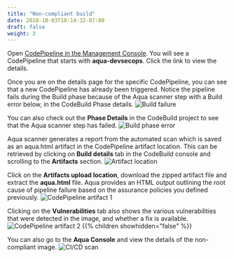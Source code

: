 ```yaml
---
title: "Non-compliant build"
date: 2018-10-03T10:14:32-07:00
draft: false
weight: 3
---
```



Open [CodePipeline in the Management Console](https://console.aws.amazon.com/codesuite/codepipeline/pipelines). You will see a CodePipeline that starts with **aqua-devsecops**. Click the link to view the details.

Once you are on the details page for the specific CodePipeline, you can see that a new CodePipeline has already been triggered. 
Notice the pipeline fails during the Build phase because of the Aqua scanner step with a Build error below, in the CodeBuild Phase details. 
![Build failure](/images/devsecops/build-failed.png)

You can also check out the **Phase Details** in the CodeBuild project to see that the Aqua scanner step has failed.
![Build phase error](/images/devsecops/build-phase.png)


Aqua scanner generates a report from the automated scan which is saved as an aqua.html artifact in the CodePipeline artifact location. This can be retrieved by clicking on **Build details** tab in the CodeBuild console and scrolling to the **Artifacts** section.
![Artifact location](/images/devsecops/artifact-location.png)

Click on the **Artifacts upload location**, download the zipped artifact file and extract the **aqua.html** file. Aqua provides an HTML output outlining the root cause of pipeline failure based on the assurance policies you defined previously.
![CodePipeline artifact 1](/images/devsecops/aqua-ci-artifact1.png)

Clicking on the **Vulnerabilities** tab also shows the various vulnerabilities that were detected in the image, and whether a fix is available.
![CodePipeline artifact 2](/images/devsecops/aqua-ci-artifact2.png)
{{% children showhidden="false" %}}

You can also go to the **Aqua Console** and view the details of the non-compliant image.
![CI/CD scan](/images/devsecops/ci-cd-scan.png)

